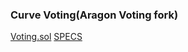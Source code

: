 ### Curve Voting(Aragon Voting fork)

[Voting.sol](https://github.com/pengiundev/curve-aragon-voting/blob/master/contracts/Voting.sol)
[SPECS](https://github.com/pengiundev/curve-aragon-voting/blob/master/SPECS.md)